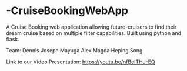 # -CruiseBookingWebApp
A Cruise Booking web application allowing future-cruisers to find their dream cruise based on multiple filter capabilities. Built using python and flask.

Team: Dennis Joseph Mayuga Alex Magda Heping Song

Link to our Video Presentation: https://youtu.be/nfBeITHJ-EQ
